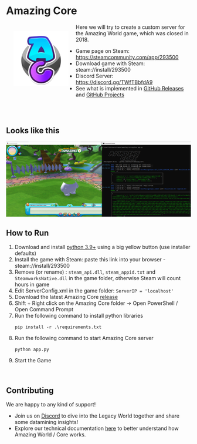# Amazing Core

<img align="left" src="docs/logo.png" style="margin:20px">

Here we will try to create a custom server for the Amazing World game, which was closed in 2018.

- Game page on Steam: https://steamcommunity.com/app/293500
- Download game with Steam: steam://install/293500
- Discord Server: https://discord.gg/TWfTBbfdA9
- See what is implemented in [GitHub Releases](https://github.com/dv1x3r/amazing-core/releases) and [GitHub Projects](https://github.com/dv1x3r/amazing-core/projects)

<br> <br>

## Looks like this

![screenshot](docs/screenshot_1.png)

## How to Run

1. Download and install [python 3.9+](https://www.python.org/downloads/) using a big yellow button (use installer defaults)
2. Install the game with Steam: paste this link into your browser - steam://install/293500
3. Remove (or rename) : ```steam_api.dll```, ```steam_appid.txt``` and ```SteamworksNative.dll``` in the game folder, otherwise Steam will count hours in game
4. Edit ServerConfig.xml in the game folder: ```ServerIP = 'localhost'```
5. Download the latest Amazing Core [release](https://github.com/dv1x3r/amazing-core/releases)
6. Shift + Right click on the Amazing Core folder -> Open PowerShell / Open Command Prompt
7. Run the following command to install python libraries
   ```
   pip install -r .\requirements.txt
   ```
8. Run the following command to start Amazing Core server
   ```
   python app.py
   ```
9. Start the Game

<br>

## Contributing

We are happy to any kind of support!

- Join us on [Discord](https://discord.gg/TWfTBbfdA9) to dive into the Legacy World together and share some datamining insights!
- Explore our technical documentation [here](docs/documentation.md) to better understand how Amazing World / Core works.

